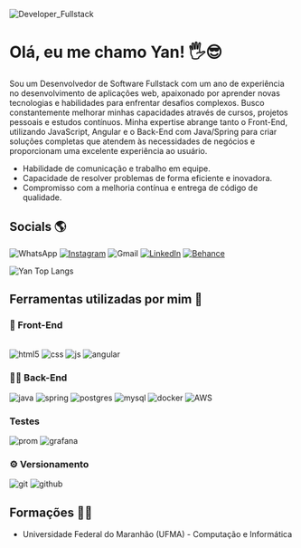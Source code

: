 ![Developer_Fullstack](https://github.com/user-attachments/assets/fb509b9e-4d2b-42d0-b98a-d8ca6d1cb5c5)

# Olá, eu me chamo Yan! 🖐️😎
Sou um Desenvolvedor de Software Fullstack com um ano de experiência no desenvolvimento de aplicações web, apaixonado por aprender novas tecnologias e habilidades para enfrentar desafios complexos. Busco constantemente melhorar minhas capacidades através de cursos, projetos pessoais e estudos contínuos. Minha expertise abrange tanto o Front-End, utilizando JavaScript, Angular e o Back-End com Java/Spring para criar soluções completas que atendem às necessidades de negócios e proporcionam uma excelente experiência ao usuário. <br>
- Habilidade de comunicação e trabalho em equipe. <br>
- Capacidade de resolver problemas de forma eficiente e inovadora. <br>
- Compromisso com a melhoria contínua e entrega de código de qualidade.

## Socials 🌎
![WhatsApp](https://img.shields.io/badge/WhatsApp-25D366?style=for-the-badge&logo=whatsapp&logoColor=white)
[![Instagram](https://img.shields.io/badge/Instagram-E4405F?style=for-the-badge&logo=instagram&logoColor=white)](https://www.instagram.com/estudiohoag/)
![Gmail](https://img.shields.io/badge/Gmail-D14836?style=for-the-badge&logo=gmail&logoColor=white)
[![LinkedIn](https://img.shields.io/badge/LinkedIn-0077B5?style=for-the-badge&logo=linkedin&logoColor=white)](https://www.linkedin.com/in/yan-carlos-00a740251/)
[![Behance](https://img.shields.io/badge/-Behance-blue?style=for-the-badge&logo=behance&logoColor=white)](https://www.behance.net/hoagdesignof)

![Yan Top Langs](https://github-readme-stats.vercel.app/api/top-langs/?username=devyank1&layout=compact)

## Ferramentas utilizadas por mim 🔧

### 🎨 Front-End
<div style="display: inline-block"> <br>
        <img alt="html5" src="https://img.shields.io/badge/HTML5-E34F26?style=for-the-badge&logo=html5&logoColor=white"/>
        <img alt="css" src="https://img.shields.io/badge/CSS-239120?&style=for-the-badge&logo=css3&logoColor=white"/>
        <img alt="js" src="https://img.shields.io/badge/JavaScript-F7DF1E?style=for-the-badge&logo=javascript&logoColor=black"/>
        <img alt="angular" src="https://img.shields.io/badge/Angular-DD0031?style=for-the-badge&logo=angular&logoColor=white"/>
</div>

### 👨‍💻 Back-End
<div style="display: inline-block">
 <img alt="java" src="https://img.shields.io/badge/Java-ED8B00?style=for-the-badge&logo=openjdk&logoColor=white"/>
 <img alt="spring" src="https://img.shields.io/badge/Spring-6DB33F?style=for-the-badge&logo=spring&logoColor=white"/>
 <img alt="postgres" src="https://img.shields.io/badge/PostgreSQL-316192?style=for-the-badge&logo=postgresql&logoColor=white"/>
 <img alt="mysql" src="https://img.shields.io/badge/MySQL-00000F?style=for-the-badge&logo=mysql&logoColor=white"/>
<img alt="docker" src="https://img.shields.io/badge/docker-%230db7ed.svg?style=for-the-badge&logo=docker&logoColor=white"/>
<img alt="AWS" src="https://img.shields.io/badge/Amazon_AWS-232F3E?style=for-the-badge&logo=amazon-aws&logoColor=white"/>

</div>

### Testes
<div style="display: inline-block">

<img alt="prom" src="https://img.shields.io/badge/Prometheus-E6522C?style=for-the-badge&logo=Prometheus&logoColor=white"/>
<img alt="grafana" src="https://img.shields.io/badge/grafana-%23F46800.svg?style=for-the-badge&logo=grafana&logoColor=white"/>
</div>

### ⚙️ Versionamento
<div style="display: inline-block">
<img alt="git" src="https://img.shields.io/badge/GIT-E44C30?style=for-the-badge&logo=git&logoColor=white"/>
<img alt="github" src="https://img.shields.io/badge/GitHub-100000?style=for-the-badge&logo=github&logoColor=white"/>
</div>

## Formações 👨‍🎓
- Universidade Federal do Maranhão (UFMA) - Computação e Informática
